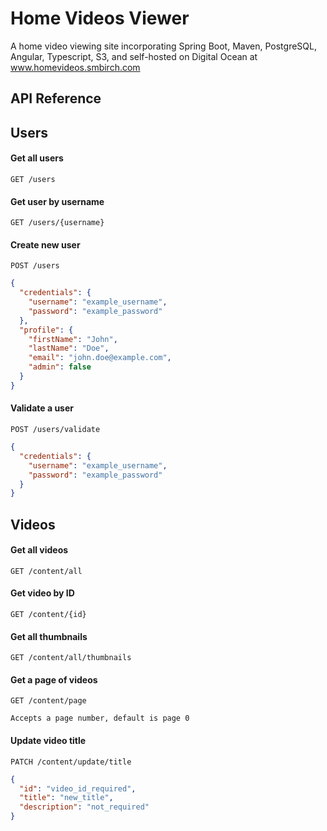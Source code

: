 # Home Videos Viewer

A home video viewing site incorporating Spring Boot, Maven, PostgreSQL, Angular, Typescript, S3, and self-hosted on
Digital Ocean at www.homevideos.smbirch.com

## API Reference

## Users

#### Get all users

```http request
GET /users
```

#### Get user by username

```http request
GET /users/{username}
```

#### Create new user

```http request
POST /users
```

```json
{
  "credentials": {
    "username": "example_username",
    "password": "example_password"
  },
  "profile": {
    "firstName": "John",
    "lastName": "Doe",
    "email": "john.doe@example.com",
    "admin": false
  }
}
```

#### Validate a user

```http request
POST /users/validate
```

```json 
{
  "credentials": {
    "username": "example_username",
    "password": "example_password"
  }
}
```

## Videos

#### Get all videos

```http request
GET /content/all
```

#### Get video by ID

```http request
GET /content/{id}
```

#### Get all thumbnails

```http request
GET /content/all/thumbnails
```

#### Get a page of videos

```http request
GET /content/page
```

```
Accepts a page number, default is page 0
``` 

#### Update video title

```http request
PATCH /content/update/title
```

```json 
{
  "id": "video_id_required",
  "title": "new_title",
  "description": "not_required"
}
```
